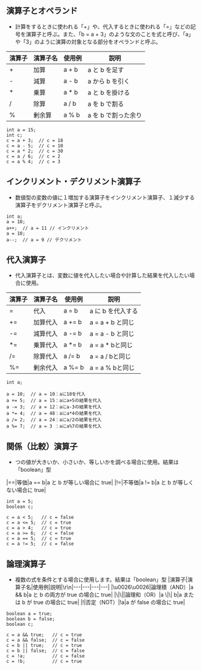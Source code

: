 ## 演算子とオペランド
- 計算をするときに使われる「+」や、代入するときに使われる「=」などの記号を演算子と呼ぶ。また、「b = a + 3」のような文のことを式と呼び、「a」や「3」のように演算の対象となる部分をオペランドと呼ぶ。

|演算子|演算子名|使用例|説明|
|---|---|---|---|
|+|加算|a + b|a と b を足す|
|-|減算|a - b|a から b を引く|
|*|乗算|a * b|a と b を掛ける|
|/|除算|a / b|a を b で割る|
|%|剰余算|a % b|a を b で割った余り|

```
int a = 15;
int c;
c = a + 3;  // c = 18
c = a - 5;  // c = 10
c = a * 2;  // c = 30
c = a / 6;  // c = 2
c = a % 4;  // c = 3
```

## インクリメント・デクリメント演算子
- 数値型の変数の値に１増加する演算子をインクリメント演算子、１減少する演算子をデクリメント演算子と呼ぶ。
```
int a;
a = 10;
a++;  // a = 11 // インクリメント
a = 10;
a--;  // a = 9 // デクリメント
```

## 代入演算子
- 代入演算子とは、変数に値を代入したい場合や計算した結果を代入したい場合に使用。

|演算子|演算子名|使用例|説明|
|---|---|---|---|
|=|代入|a = b|a に b を代入する|
|+=|加算代入|a += b|a = a + b と同じ|
|-=|減算代入|a -= b|a = a - b と同じ|
|*=|乗算代入|a *= b|a = a * bと同じ|
|/=|除算代入|a /= b|a = a / bと同じ|
|%=|剰余代入|a %= b|a = a % bと同じ|

```
int a;

a = 10;  // a = 10：aに10を代入
a += 5;  // a = 15：aにa+5の結果を代入
a -= 3;  // a = 12：aにa-3の結果を代入
a *= 4;  // a = 48：aにa*4の結果を代入
a /= 2;  // a = 24：aにa/2の結果を代入
a %= 7;  // a = 3 ：aにa%7の結果を代入
```
## 関係（比較）演算子
- つの値が大きいか、小さいか、等しいかを調べる場合に使用。結果は「boolean」型

|==|等価|a == b|a と b が等しい場合に true|
|!=|不等価|a != b|a と b が等しくない場合に true|

```
int a = 5;
boolean c;

c = a < 5;   // c = false
c = a <= 5;  // c = true
c = a > 4;   // c = true
c = a >= 6;  // c = false
c = a == 5;  // c = true
c = a != 5;  // c = false
```

## 論理演算子
- 複数の式を条件とする場合に使用します。結果は「boolean」型
|演算子|演算子名|使用例|説明|\r\n|---|---|---|---|
|\u0026\u0026|論理積（AND）|a && b|a と b の両方が true の場合に true|
|\\|\\||論理和（OR）|a \\|\\| b|a または b が true の場合に true|
|!|否定（NOT）|!a|a が false の場合に true|

```
boolean a = true;
boolean b = false;
boolean c;

c = a && true;   // c = true
c = a && false;  // c = false
c = b || true;   // c = true
c = b || false;  // c = false
c = !a;          // c = false
c = !b;          // c = true
```
